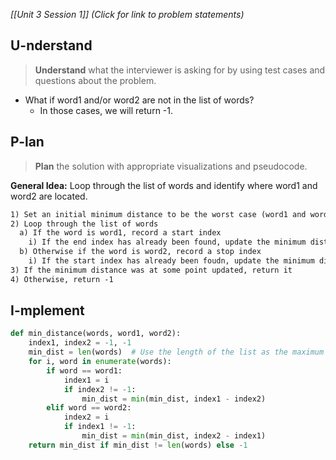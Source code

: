 *[[Unit 3 Session 1]] (Click for link to problem statements)*

## U-nderstand
 
> **Understand** what the interviewer is asking for by using test cases and questions about the problem.

- What if word1 and/or word2 are not in the list of words?
  - In those cases, we will return -1.

## P-lan

> **Plan** the solution with appropriate visualizations and pseudocode.

**General Idea:** Loop through the list of words and identify where word1 and word2 are located.

```markdown
1) Set an initial minimum distance to be the worst case (word1 and word2 are first and last in the list of words)
2) Loop through the list of words
  a) If the word is word1, record a start index
    i) If the end index has already been found, update the minimum distance (if smaller)
  b) Otherwise if the word is word2, record a stop index
    i) If the start index has already been foudn, update the minimum distance (if smaller)
3) If the minimum distance was at some point updated, return it
4) Otherwise, return -1
```

## I-mplement

```python
def min_distance(words, word1, word2):
    index1, index2 = -1, -1
    min_dist = len(words)  # Use the length of the list as the maximum possible distance
    for i, word in enumerate(words):
        if word == word1:
            index1 = i
            if index2 != -1:
                min_dist = min(min_dist, index1 - index2)
        elif word == word2:
            index2 = i
            if index1 != -1:
                min_dist = min(min_dist, index2 - index1)
    return min_dist if min_dist != len(words) else -1
```